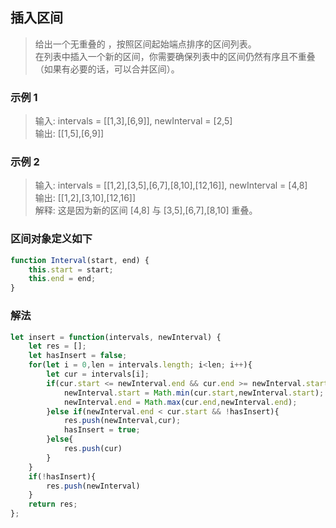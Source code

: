 
## 插入区间
> 给出一个无重叠的 ，按照区间起始端点排序的区间列表。    
> 在列表中插入一个新的区间，你需要确保列表中的区间仍然有序且不重叠（如果有必要的话，可以合并区间）。

### 示例 1
> 输入: intervals = [[1,3],[6,9]], newInterval = [2,5]        
> 输出: [[1,5],[6,9]]         

### 示例 2
> 输入: intervals = [[1,2],[3,5],[6,7],[8,10],[12,16]], newInterval = [4,8]       
> 输出: [[1,2],[3,10],[12,16]]        
> 解释: 这是因为新的区间 [4,8] 与 [3,5],[6,7],[8,10] 重叠。       


### 区间对象定义如下
```javascript 1.8
function Interval(start, end) {
    this.start = start;
    this.end = end;
}
```


### 解法
```javascript 1.8
let insert = function(intervals, newInterval) {
    let res = [];
    let hasInsert = false;
    for(let i = 0,len = intervals.length; i<len; i++){
        let cur = intervals[i];
        if(cur.start <= newInterval.end && cur.end >= newInterval.start){
            newInterval.start = Math.min(cur.start,newInterval.start);
            newInterval.end = Math.max(cur.end,newInterval.end);
        }else if(newInterval.end < cur.start && !hasInsert){
            res.push(newInterval,cur);
            hasInsert = true;
        }else{
            res.push(cur)
        }
    }
    if(!hasInsert){
        res.push(newInterval)
    }
    return res;
};
```

